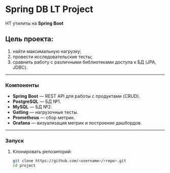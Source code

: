 # Spring DB LT Project

НТ утилиты на **Spring Boot**

## Цель проекта: 
1. найти максимальную нагрузку;
2. провести исследовательские тесты;
3. сравнить работу с различными библиотеками доступа к БД (JPA, JDBC).

---

### Компоненты
- **Spring Boot** — REST API для работы с продуктами (CRUD).
- **PostgreSQL** — БД №1.
- **MySQL** — БД №2.
- **Gatling** — нагрузочные тесты.
- **Prometheus** — сбор метрик.
- **Grafana** — визуализация метрик и построение дашбордов.

---

### Запуск
1. Клонировать репозиторий:
   ```bash
   git clone https://github.com/<username>/<repo>.git
   cd project
   
